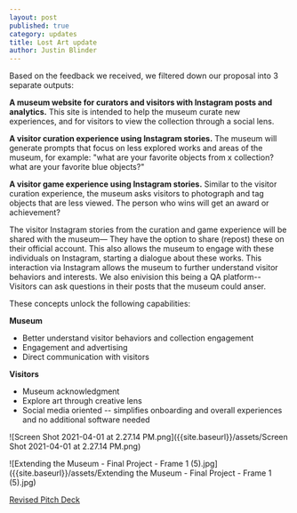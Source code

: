 ```yaml
---
layout: post
published: true
category: updates
title: Lost Art update
author: Justin Blinder
---
```

Based on the feedback we received, we filtered down our proposal into 3 separate outputs: 

**A museum website for curators and visitors with Instagram posts and analytics.**
This site is intended to help the museum curate new experiences, and for visitors to view the collection through a social lens.

**A visitor curation experience using Instagram stories.**
The museum will generate prompts that focus on less explored works and areas of the museum, for example: "what are your favorite objects from x collection? what are your favorite blue objects?"

**A visitor game experience using Instagram stories.**
Similar to the visitor curation experience, the museum asks visitors to photograph and tag objects that are less viewed. The person who wins will get an award or achievement?

The visitor Instagram stories from the curation and game experience will be shared with the museum— They have the option to share (repost) these on their official account. This also allows the museum to engage with these individuals on Instagram, starting a dialogue about these works. This interaction via Instagram allows the museum to further understand visitor behaviors and interests. We also enivision this being a QA platform-- Visitors can ask questions in their posts that the museum could anser.
  
  
These concepts unlock the following capabilities:

**Museum**
- Better understand visitor behaviors and collection engagement
- Engagement and advertising
- Direct communication with visitors

**Visitors**
- Museum acknowledgment
- Explore art through creative lens
- Social media oriented -- simplifies onboarding and overall experiences and no additional software needed


![Screen Shot 2021-04-01 at 2.27.14 PM.png]({{site.baseurl}}/assets/Screen Shot 2021-04-01 at 2.27.14 PM.png)


![Extending the Museum - Final Project - Frame 1 (5).jpg]({{site.baseurl}}/assets/Extending the Museum - Final Project - Frame 1 (5).jpg)



[Revised Pitch Deck](https://drive.google.com/file/d/11qUMYlzmO6HLj-pXgbdP0BUQqLErAxxi/view?usp=sharing)
